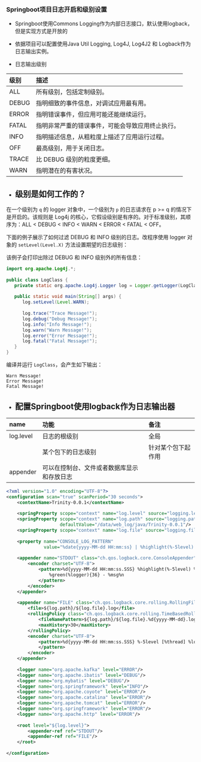 ### Springboot项目日志开启和级别设置
- Springboot使用Commons Logging作为内部日志接口，默认使用logback，但是实现方式是开放的
- 依据项目可以配置使用Java Util Logging, Log4J, Log4J2 和 Logback作为日志输出实例。

- 日志输出级别

| 级别  | 描述                                             |
| :---- | :----------------------------------------------- |
| ALL   | 所有级别，包括定制级别。                         |
| DEBUG | 指明细致的事件信息，对调试应用最有用。           |
| ERROR | 指明错误事件，但应用可能还能继续运行。           |
| FATAL | 指明非常严重的错误事件，可能会导致应用终止执行。 |
| INFO  | 指明描述信息，从粗粒度上描述了应用运行过程。     |
| OFF   | 最高级别，用于关闭日志。                         |
| TRACE | 比 DEBUG 级别的粒度更细。                        |
| WARN  | 指明潜在的有害状况。                             |

- ## 级别是如何工作的？

在一个级别为 `q` 的 logger 对象中，一个级别为 `p` 的日志请求在 p >= q 的情况下是开启的。该规则是 Log4j 的核心，它假设级别是有序的。对于标准级别，其顺序为：ALL < DEBUG < INFO < WARN < ERROR < FATAL < OFF。

下面的例子展示了如何过滤 DEBUG 和 INFO 级别的日志。改程序使用 logger 对象的 `setLevel(Level.X)` 方法设置期望的日志级别：

该例子会打印出除过 DEBUG 和 INFO 级别外的所有信息：

```java
import org.apache.Log4j.*;
 
public class LogClass {
   private static org.apache.Log4j.Logger log = Logger.getLogger(LogClass.class);
 
   public static void main(String[] args) {
      log.setLevel(Level.WARN);
 
      log.trace("Trace Message!");
      log.debug("Debug Message!");
      log.info("Info Message!");
      log.warn("Warn Message!");
      log.error("Error Message!");
      log.fatal("Fatal Message!");
   }
}
```

编译并运行 `LogClass`，会产生如下输出：



```
Warn Message!
Error Message!
Fatal Message!
```

- ## 配置Springboot使用logback作为日志输出器

| name                                            | 功能                                       | 备注               |
| :---------------------------------------------- | :----------------------------------------- | :----------------- |
| log.level                                       | 日志的根级别                               | 全局               |
| <logger name="org.apache.kafka" level="ERROR"/> | 某个包下的日志级别                         | 针对某个包下起作用 |
| appender                                        | 可以在控制台、文件或者数据库显示和存放日志 |                    |



```xml
<?xml version="1.0" encoding="UTF-8"?>
<configuration scan="true" scanPeriod="30 seconds">
    <contextName>Trinity-0.0.1</contextName>
 
    <springProperty scope="context" name="log.level" source="logging.level.root" defaultValue="INFO"/>
    <springProperty scope="context" name="log.path" source="logging.path"
                    defaultValue="/data/web_log/java/Trinity-0.0.1"/>
    <springProperty scope="context" name="log.file" source="logging.file" defaultValue="Trinity-0.0.1"/>
 
    <property name="CONSOLE_LOG_PATTERN"
              value="%date{yyyy-MM-dd HH:mm:ss} | %highlight(%-5level) | %boldYellow(%thread) | %boldGreen(%logger) | %msg%n"/>
 
    <appender name="STDOUT" class="ch.qos.logback.core.ConsoleAppender">
        <encoder charset="UTF-8">
            <pattern>%d{yyyy-MM-dd HH:mm:ss.SSS} %highlight(%-5level) %contextName [%boldYellow(%thread)]
                %green(%logger){36} - %msg%n
            </pattern>
        </encoder>
    </appender>
 
    <appender name="FILE" class="ch.qos.logback.core.rolling.RollingFileAppender">
        <file>${log.path}/${log.file}.log</file>
        <rollingPolicy class="ch.qos.logback.core.rolling.TimeBasedRollingPolicy">
            <fileNamePattern>${log.path}/${log.file}.%d{yyyy-MM-dd}.log.zip</fileNamePattern>
            <maxHistory>30</maxHistory>
        </rollingPolicy>
        <encoder charset="UTF-8">
            <pattern>%d{yyyy-MM-dd HH:mm:ss.SSS} %-5level [%thread] %logger{36} [%file : %line] %msg%n
            </pattern>
        </encoder>
    </appender>
 
    <logger name="org.apache.kafka" level="ERROR"/>
    <logger name="org.apache.ibatis" level="DEBUG"/>
    <logger name="org.mybatis" level="DEBUG"/>
    <logger name="org.springframework" level="INFO"/>
    <logger name="org.apache.coyote" level="ERROR"/>
    <logger name="org.apache.catalina" level="ERROR"/>
    <logger name="org.apache.tomcat" level="ERROR"/>
    <logger name="org.springframework" level="ERROR"/>
    <logger name="org.apache.http" level="ERROR"/>
 
    <root level="${log.level}">
        <appender-ref ref="STDOUT"/>
        <appender-ref ref="FILE"/>
    </root>
 
</configuration>
```


